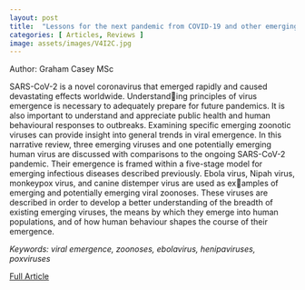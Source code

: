 ```yaml
---
layout: post
title:  "Lessons for the next pandemic from COVID-19 and other emerging viral zoonoses"
categories: [ Articles, Reviews ]
image: assets/images/V4I2C.jpg
---
```


Author: Graham Casey MSc

SARS-CoV-2 is a novel coronavirus that emerged rapidly and caused devastating effects worldwide. Understanding principles of virus emergence is necessary to adequately prepare for future pandemics. It is also important to understand and appreciate public health and human behavioural responses to outbreaks. Examining specific emerging zoonotic viruses can provide insight into general trends in viral emergence. In this narrative review, three emerging viruses and one potentially emerging human virus are discussed with comparisons to the ongoing SARS-CoV-2 pandemic. Their emergence is framed within a five-stage model for emerging infectious diseases described previously. Ebola virus, Nipah virus, monkeypox virus, and canine distemper virus are used as examples of emerging and potentially emerging viral zoonoses. These viruses are described in order to develop a better understanding of the breadth of existing emerging viruses, the means by which they emerge into human populations, and of how human behaviour shapes the course of their emergence.

_Keywords: viral emergence, zoonoses, ebolavirus, henipaviruses, poxviruses_

<a href = "/assets/documents/V4I2/V4I2A3.pdf"> Full Article </a>